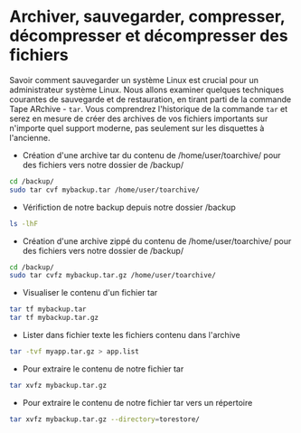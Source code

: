 # Archiver, sauvegarder, compresser, décompresser et décompresser des fichiers

Savoir comment sauvegarder un système Linux est crucial pour un administrateur système Linux.
Nous allons examiner quelques techniques courantes de sauvegarde et de restauration, en tirant parti de la commande Tape ARchive - `tar`.
Vous comprendrez l'historique de la commande `tar` et serez en mesure de créer des archives de vos fichiers importants sur n'importe quel support moderne, pas seulement sur les disquettes à l'ancienne.

- Création d'une archive tar du contenu de /home/user/toarchive/ pour des fichiers vers notre dossier de /backup/

```bash
cd /backup/
sudo tar cvf mybackup.tar /home/user/toarchive/
```

- Vérifiction de notre backup depuis notre dossier /backup

```bash
ls -lhF
```

- Création d'une archive zippé du contenu de /home/user/toarchive/ pour des fichiers vers notre dossier de /backup/

```bash
cd /backup/
sudo tar cvfz mybackup.tar.gz /home/user/toarchive/
```

- Visualiser le contenu d'un fichier tar

```bash
tar tf mybackup.tar
tar tf mybackup.tar.gz
```

- Lister dans fichier texte les fichiers contenu dans l'archive

```bash
tar -tvf myapp.tar.gz > app.list
```

- Pour extraire le contenu de notre fichier tar

```bash
tar xvfz mybackup.tar.gz
```

- Pour extraire le contenu de notre fichier tar vers un répertoire

```bash
tar xvfz mybackup.tar.gz --directory=torestore/
```
